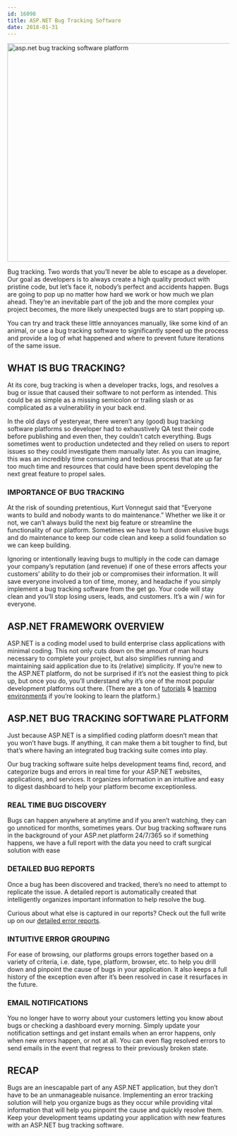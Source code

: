 ```yaml
---
id: 16098
title: ASP.NET Bug Tracking Software
date: 2018-01-31
---
```

<img loading="lazy" data-id="16101"  src="/assets/img/news/asp-net-bug-tracking-software-platform-1024x538.jpg" alt="asp.net bug tracking software platform" width="940" height="494" class="aligncenter size-large wp-image-16101" srcset="/assets/asp-net-bug-tracking-software-platform-1024x538.jpg 1024w, /assets/asp-net-bug-tracking-software-platform-300x158.jpg 300w, /assets/asp-net-bug-tracking-software-platform-768x403.jpg 768w, /assets/asp-net-bug-tracking-software-platform.jpg 1200w" sizes="(max-width: 940px) 100vw, 940px" />

Bug tracking. Two words that you’ll never be able to escape as a developer. Our goal as developers is to always create a high quality product with pristine code, but let’s face it, nobody’s perfect and accidents happen. Bugs are going to pop up no matter how hard we work or how much we plan ahead. They’re an inevitable part of the job and the more complex your project becomes, the more likely unexpected bugs are to start popping up.<!--more-->

You can try and track these little annoyances manually, like some kind of an animal, or use a bug tracking software to significantly speed up the process and provide a log of what happened and where to prevent future iterations of the same issue.

## WHAT IS BUG TRACKING?

At its core, bug tracking is when a developer tracks, logs, and resolves a bug or issue that caused their software to not perform as intended. This could be as simple as a missing semicolon or trailing slash or as complicated as a vulnerability in your back end.

In the old days of yesteryear, there weren’t any (good) bug tracking software platforms so developer had to exhaustively QA test their code before publishing and even then, they couldn’t catch everything. Bugs sometimes went to production undetected and they relied on users to report issues so they could investigate them manually later. As you can imagine, this was an incredibly time consuming and tedious process that ate up far too much time and resources that could have been spent developing the next great feature to propel sales.

### IMPORTANCE OF BUG TRACKING

At the risk of sounding pretentious, Kurt Vonnegut said that “Everyone wants to build and nobody wants to do maintenance.” Whether we like it or not, we can’t always build the next big feature or streamline the functionality of our platform. Sometimes we have to hunt down elusive bugs and do maintenance to keep our code clean and keep a solid foundation so we can keep building.

Ignoring or intentionally leaving bugs to multiply in the code can damage your company’s reputation (and revenue) if one of these errors affects your customers’ ability to do their job or compromises their information. It will save everyone involved a ton of time, money, and headache if you simply implement a bug tracking software from the get go. Your code will stay clean and you’ll stop losing users, leads, and customers. It’s a win / win for everyone.

## ASP.NET FRAMEWORK OVERVIEW

ASP.NET is a coding model used to build enterprise class applications with minimal coding. This not only cuts down on the amount of man hours necessary to complete your project, but also simplifies running and maintaining said application due to its (relative) simplicity. If you’re new to the ASP.NET platform, do not be surprised if it’s not the easiest thing to pick up, but once you do, you’ll understand why it’s one of the most popular development platforms out there. (There are a ton of <a href="https://www.asp.net/learn" rel="noopener" target="_blank">tutorials</a> & <a href="https://www.microsoft.com/web/webmatrix/" rel="noopener" target="_blank">learning environments</a> if you’re looking to learn the platform.)

## ASP.NET BUG TRACKING SOFTWARE PLATFORM

Just because ASP.NET is a simplified coding platform doesn’t mean that you won’t have bugs. If anything, it can make them a bit tougher to find, but that’s where having an integrated bug tracking suite comes into play.

Our bug tracking software suite helps development teams find, record, and categorize bugs and errors in real time for your ASP.NET websites, applications, and services. It organizes information in an intuitive and easy to digest dashboard to help your platform become exceptionless.

### REAL TIME BUG DISCOVERY

Bugs can happen anywhere at anytime and if you aren’t watching, they can go unnoticed for months, sometimes years. Our bug tracking software runs in the background of your ASP.net platform 24/7/365 so if something happens, we have a full report with the data you need to craft surgical solution with ease

### DETAILED BUG REPORTS

Once a bug has been discovered and tracked, there’s no need to attempt to replicate the issue. A detailed report is automatically created that intelligently organizes important information to help resolve the bug.

Curious about what else is captured in our reports? Check out the full write up on our [detailed error reports](/whats-included-exceptionless-detailed-error-reports/).

### INTUITIVE ERROR GROUPING

For ease of browsing, our platforms groups errors together based on a variety of criteria, i.e. date, type, platform, browser, etc. to help you drill down and pinpoint the cause of bugs in your application. It also keeps a full history of the exception even after it’s been resolved in case it resurfaces in the future.

### EMAIL NOTIFICATIONS

You no longer have to worry about your customers letting you know about bugs or checking a dashboard every morning. Simply update your notification settings and get instant emails when an error happens, only when new errors happen, or not at all. You can even flag resolved errors to send emails in the event that regress to their previously broken state.

## RECAP

Bugs are an inescapable part of any ASP.NET application, but they don’t have to be an unmanageable nuisance. Implementing an error tracking solution will help you organize bugs as they occur while providing vital information that will help you pinpoint the cause and quickly resolve them. Keep your development teams updating your application with new features with an ASP.NET bug tracking software.
